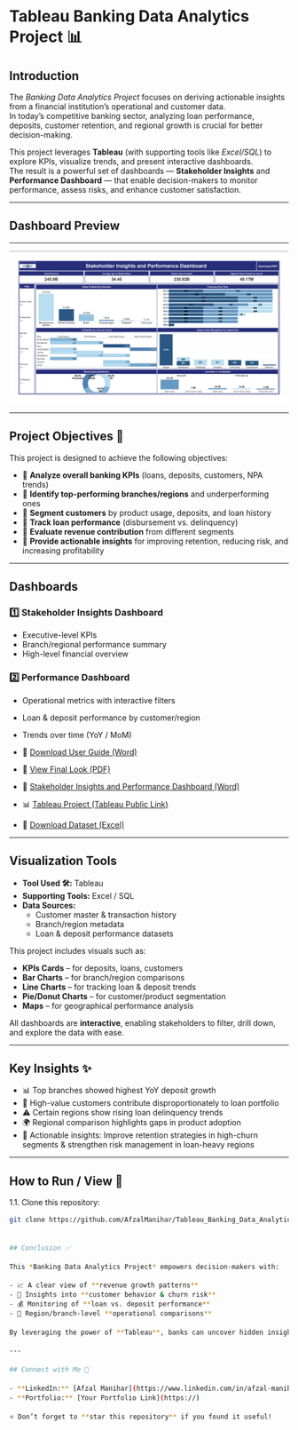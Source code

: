 # Tableau Banking Data Analytics Project 📊  

## Introduction  

The *Banking Data Analytics Project* focuses on deriving actionable insights from a financial institution’s operational and customer data.  
In today’s competitive banking sector, analyzing loan performance, deposits, customer retention, and regional growth is crucial for better decision-making.  

This project leverages **Tableau** (with supporting tools like *Excel/SQL*) to explore KPIs, visualize trends, and present interactive dashboards.  
The result is a powerful set of dashboards — **Stakeholder Insights** and **Performance Dashboard** — that enable decision-makers to monitor performance, assess risks, and enhance customer satisfaction.  

---
## Dashboard Preview  

---
![Dashboard Preview](https://github.com/AfzalManihar/Tableau_Banking_Data_Analytics_Project/blob/main/Final_Dashboard.png)

---

## Project Objectives 🎯  

This project is designed to achieve the following objectives:  

- 📌 **Analyze overall banking KPIs** (loans, deposits, customers, NPA trends)  
- 📌 **Identify top-performing branches/regions** and underperforming ones  
- 📌 **Segment customers** by product usage, deposits, and loan history  
- 📌 **Track loan performance** (disbursement vs. delinquency)  
- 📌 **Evaluate revenue contribution** from different segments  
- 📌 **Provide actionable insights** for improving retention, reducing risk, and increasing profitability  

---

## Dashboards  

### 1️⃣ Stakeholder Insights Dashboard  
- Executive-level KPIs  
- Branch/regional performance summary  
- High-level financial overview  

### 2️⃣ Performance Dashboard  
- Operational metrics with interactive filters  
- Loan & deposit performance by customer/region  
- Trends over time (YoY / MoM)  

- 📖 [Download User Guide (Word)](https://github.com/AfzalManihar/Tableau_Banking_Data_Analytics_Project/blob/main/User%20Guide.docx)  
- 📑 [View Final Look (PDF)](https://github.com/AfzalManihar/Tableau_Banking_Data_Analytics_Project/blob/main/Tableau%20Banking%20Data%20Analytics.pdf)  
- 📑 [Stakeholder Insights and Performance Dashboard (Word)](https://github.com/AfzalManihar/Tableau_Banking_Data_Analytics_Project/blob/main/Stakeholder%20Insights%20and%20Performance%20Dashboard.docx)  
- 📊 [Tableau Project (Tableau Public Link)](https://public.tableau.com/app/profile/afzal.manihar/viz/TableauBankingDataAnalytics_17578559624050/StakeholderInsightsandPerformanceDashboard?publish=yes)  
- 📂 [Download Dataset (Excel)](https://github.com/AfzalManihar/Tableau_Banking_Data_Analytics_Project/blob/main/Finance%20record.xlsx)  


---


## Visualization Tools  

- **Tool Used 🛠️:** Tableau  
- **Supporting Tools:** Excel / SQL  
- **Data Sources:**  
  - Customer master & transaction history  
  - Branch/region metadata  
  - Loan & deposit performance datasets  

This project includes visuals such as:  
- **KPIs Cards** – for deposits, loans, customers  
- **Bar Charts** – for branch/region comparisons  
- **Line Charts** – for tracking loan & deposit trends  
- **Pie/Donut Charts** – for customer/product segmentation  
- **Maps** – for geographical performance analysis  

All dashboards are **interactive**, enabling stakeholders to filter, drill down, and explore the data with ease.  

---

## Key Insights ✨  

- 📊 Top branches showed highest YoY deposit growth  
- 👥 High-value customers contribute disproportionately to loan portfolio  
- ⚠️ Certain regions show rising loan delinquency trends  
- 🌍 Regional comparison highlights gaps in product adoption  
- 🔑 Actionable insights: Improve retention strategies in high-churn segments & strengthen risk management in loan-heavy regions  

---

## How to Run / View 🔁  

1.1. Clone this repository:  
   ```bash
   git clone https://github.com/AfzalManihar/Tableau_Banking_Data_Analytics_Project.git


## Conclusion ✅  

This *Banking Data Analytics Project* empowers decision-makers with:  

- 📈 A clear view of **revenue growth patterns**  
- 👥 Insights into **customer behavior & churn risk**  
- 💰 Monitoring of **loan vs. deposit performance**  
- 🏦 Region/branch-level **operational comparisons**  

By leveraging the power of **Tableau**, banks can uncover hidden insights, reduce risks, and improve overall financial performance.  

---

## Connect with Me 🤝  

- **LinkedIn:** [Afzal Manihar](https://www.linkedin.com/in/afzal-manihar-bb0183308)  
- **Portfolio:** [Your Portfolio Link](https://)  

⭐ Don’t forget to **star this repository** if you found it useful!  

   
